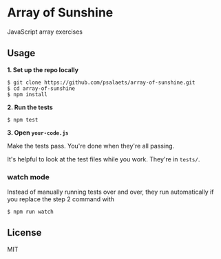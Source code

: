 # Array of Sunshine

JavaScript array exercises

## Usage

**1. Set up the repo locally**

```
$ git clone https://github.com/psalaets/array-of-sunshine.git
$ cd array-of-sunshine
$ npm install
```

**2. Run the tests**

```
$ npm test
```

**3. Open `your-code.js`**

Make the tests pass. You're done when they're all passing.

It's helpful to look at the test files while you work. They're in `tests/`.

### watch mode

Instead of manually running tests over and over, they run automatically if you
replace the step 2 command with

```
$ npm run watch
```

## License

MIT

